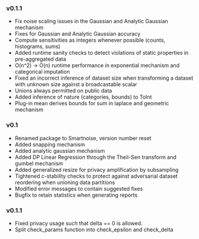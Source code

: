 ### v0.1.1
* Fix noise scaling issues in the Gaussian and Analytic Gaussian mechanism
* Fixes for Gaussian and Analytic Gaussian accuracy
* Compute sensitivities as integers whenever possible (counts, histograms, sums)
* Added runtime sanity checks to detect violations of static properties in pre-aggregated data
* O(n^2) -> O(n) runtime performance in exponential mechanism and categorical imputation
* Fixed an incorrect inference of dataset size when transforming a dataset with unknown size against a broadcastable scalar
* Unions always permitted on public data
* Added inference of nature (categories, bounds) to ToInt
* Plug-in mean derives bounds for sum in laplace and geometric mechanism

### v0.1
* Renamed package to Smartnoise, version number reset
* Added snapping mechanism
* Added analytic gaussian mechanism
* Added DP Linear Regression through the Theil-Sen transform and gumbel mechanism
* Added generalized resize for privacy amplification by subsampling
* Tightened c-stability checks to protect against adversarial dataset reordering when unioning data partitions
* Modified error messages to contain suggested fixes
* Bugfix to retain statistics when generating reports

### v0.1.1
* Fixed privacy usage such that delta == 0 is allowed.
* Split check_params function into check_epsilon and check_delta
